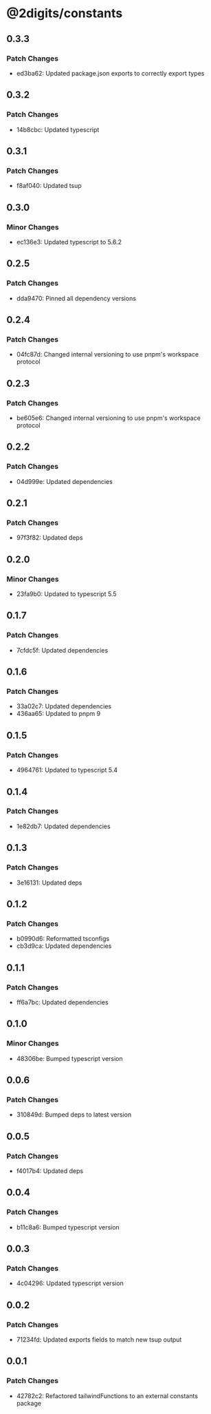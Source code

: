 # @2digits/constants

## 0.3.3

### Patch Changes

- ed3ba62: Updated package.json exports to correctly export types

## 0.3.2

### Patch Changes

- 14b8cbc: Updated typescript

## 0.3.1

### Patch Changes

- f8af040: Updated tsup

## 0.3.0

### Minor Changes

- ec136e3: Updated typescript to 5.6.2

## 0.2.5

### Patch Changes

- dda9470: Pinned all dependency versions

## 0.2.4

### Patch Changes

- 04fc87d: Changed internal versioning to use pnpm's workspace protocol

## 0.2.3

### Patch Changes

- be605e6: Changed internal versioning to use pnpm's workspace protocol

## 0.2.2

### Patch Changes

- 04d999e: Updated dependencies

## 0.2.1

### Patch Changes

- 97f3f82: Updated deps

## 0.2.0

### Minor Changes

- 23fa9b0: Updated to typescript 5.5

## 0.1.7

### Patch Changes

- 7cfdc5f: Updated dependencies

## 0.1.6

### Patch Changes

- 33a02c7: Updated dependencies
- 436aa65: Updated to pnpm 9

## 0.1.5

### Patch Changes

- 4964761: Updated to typescript 5.4

## 0.1.4

### Patch Changes

- 1e82db7: Updated dependencies

## 0.1.3

### Patch Changes

- 3e16131: Updated deps

## 0.1.2

### Patch Changes

- b0990d6: Reformatted tsconfigs
- cb3d9ca: Updated dependencies

## 0.1.1

### Patch Changes

- ff6a7bc: Updated dependencies

## 0.1.0

### Minor Changes

- 48306be: Bumped typescript version

## 0.0.6

### Patch Changes

- 310849d: Bumped deps to latest version

## 0.0.5

### Patch Changes

- f4017b4: Updated deps

## 0.0.4

### Patch Changes

- b11c8a6: Bumped typescript version

## 0.0.3

### Patch Changes

- 4c04296: Updated typescript version

## 0.0.2

### Patch Changes

- 71234fd: Updated exports fields to match new tsup output

## 0.0.1

### Patch Changes

- 42782c2: Refactored tailwindFunctions to an external constants package
